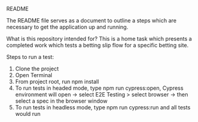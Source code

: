 README

The README file serves as a document to outline a steps which are necessary to get the application up and running.

What is this repository intended for?
This is a home task which presents a completed work which tests a betting slip flow for a specific betting site.

Steps to run a test:
1. Clone the project
2. Open Terminal
3. From project root, run npm install
4. To run tests in headed mode, type npm run cypress:open, Cypress environment will open -> select E2E Testing > select browser -> then select a spec in the browser window
5. To run tests in headless mode, type npm run cypress:run and all tests would run
